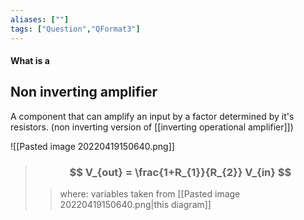 ```yaml
---
aliases: [""]
tags: ["Question","QFormat3"]
---
```


#### What is a
## Non inverting amplifier
A component that can amplify an input by a factor determined by it's resistors. (non inverting version of [[inverting operational amplifier]])

![[Pasted image 20220419150640.png]]

> ### $$ V_{out} = \frac{1+R_{1}}{R_{2}} V_{in} $$ 
>> where:
>> variables taken from [[Pasted image 20220419150640.png|this diagram]]